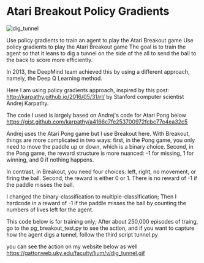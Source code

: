# Atari Breakout Policy Gradients
![dig_tunnel](https://user-images.githubusercontent.com/50116107/132134465-a45448b8-120e-4928-8901-9d2ec6a54afb.gif)

Use policy gradients to train an agent to play the Atari Breakout game
Use policy gradients to play the Atari Breakout game
The goal is to train the agent so that it leans to dig a tunnel on the side
of the all to send the ball to the back to score more efficiently.

In 2013, the DeepMind team achieved this by using a different approach, namely,
the Deep Q Learning method. 

Here I am using policy gradients approach, inspired by this post:
http://karpathy.github.io/2016/05/31/rl/
by Stanford computer scientist Andrej Karpathy.

The code I used is largely based on Andrej's code for Atari Pong below
https://gist.github.com/karpathy/a4166c7fe253700972fcbc77e4ea32c5

Andrej uses the Atari Pong game but I use Breakout here. 
With Breakout, things are more complicated in two ways: 
first, in the Pong game, you only need to move the 
paddle up or down, which is a binary choice. Second, in the Pong game,
the reward structure is more nuanced: -1 for missing,
1 for winning, and 0 if nothing happens. 

In contrast, in Breakout, you need four choices: left, right, no movement, 
or firing the ball. Second, the reward is either 0 or 1. There is no reward
of -1 if the paddle misses the ball.

I changed the binary-classification to multiple-classification; 
Then I hardcode in a reward of -1 if the paddle misses the ball by counting 
the numbers of lives left for the agent. 

This code below is for training only;
After about 250,000 episodes of traing, go to the pg_breakout_test.py to see 
the action, and if you want to capture how the agent digs a tunnel, follow the 
third script tunnel.py

you can see the action on my website below as well
https://gattonweb.uky.edu/faculty/lium/v/dig_tunnel.gif
 
